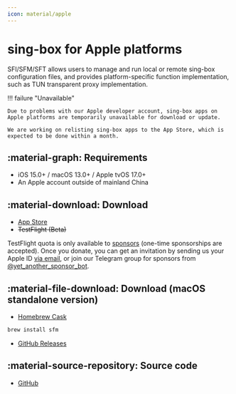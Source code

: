 ```yaml
---
icon: material/apple
---
```


# sing-box for Apple platforms

SFI/SFM/SFT allows users to manage and run local or remote sing-box configuration files, and provides
platform-specific function implementation, such as TUN transparent proxy implementation.

!!! failure "Unavailable"

    Due to problems with our Apple developer account, sing-box apps on Apple platforms are temporarily unavailable for download or update.

    We are working on relisting sing-box apps to the App Store, which is expected to be done within a month.

## :material-graph: Requirements

* iOS 15.0+ / macOS 13.0+ / Apple tvOS 17.0+
* An Apple account outside of mainland China

## :material-download: Download

* [App Store](https://apps.apple.com/us/app/sing-box/id6451272673)
* ~~TestFlight (Beta)~~

TestFlight quota is only available to [sponsors](https://github.com/sponsors/nekohasekai)
(one-time sponsorships are accepted).
Once you donate, you can get an invitation by sending us your Apple ID [via email](mailto:contact@sagernet.org),
or join our Telegram group for sponsors from [@yet_another_sponsor_bot](https://t.me/yet_another_sponsor_bot).

## :material-file-download: Download (macOS standalone version)

* [Homebrew Cask](https://formulae.brew.sh/cask/sfm)

```bash
brew install sfm
```

* [GitHub Releases](https://github.com/SagerNet/sing-box/releases)

## :material-source-repository: Source code

* [GitHub](https://github.com/SagerNet/sing-box-for-apple)
